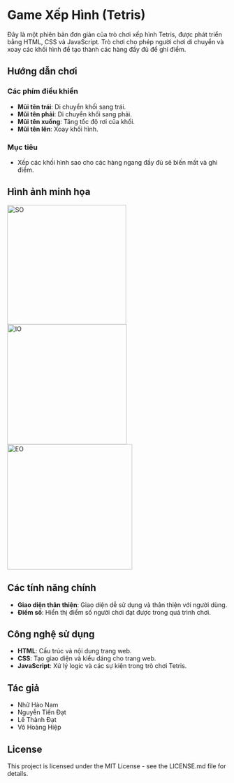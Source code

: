 # Game Xếp Hình (Tetris)

Đây là một phiên bản đơn giản của trò chơi xếp hình Tetris, được phát triển bằng HTML, CSS và JavaScript. Trò chơi cho phép người chơi di chuyển và xoay các khối hình để tạo thành các hàng đầy đủ để ghi điểm.

## Hướng dẫn chơi

### Các phím điều khiển
- **Mũi tên trái**: Di chuyển khối sang trái.
- **Mũi tên phải**: Di chuyển khối sang phải.
- **Mũi tên xuống**: Tăng tốc độ rơi của khối.
- **Mũi tên lên**: Xoay khối hình.

### Mục tiêu
- Xếp các khối hình sao cho các hàng ngang đầy đủ sẽ biến mất và ghi điểm.

## Hình ảnh minh họa
<img width="272" alt="SO" src="https://github.com/Tachibana11111/Tetris/assets/118669951/cc40e3b1-4c46-48a2-9875-874cb3315fbd">


<img width="274" alt="IO" src="https://github.com/Tachibana11111/Tetris/assets/118669951/ee859006-1f7d-44a4-add2-ccd6a0766d57">


<img width="286" alt="EO" src="https://github.com/Tachibana11111/Tetris/assets/118669951/ae1557c7-a854-4fe1-9291-6e0f1d9cd8b6">

## Các tính năng chính

- **Giao diện thân thiện**: Giao diện dễ sử dụng và thân thiện với người dùng.
- **Điểm số**: Hiển thị điểm số người chơi đạt được trong quá trình chơi.

## Công nghệ sử dụng

- **HTML**: Cấu trúc và nội dung trang web.
- **CSS**: Tạo giao diện và kiểu dáng cho trang web.
- **JavaScript**: Xử lý logic và các sự kiện trong trò chơi Tetris.


## Tác giả

- Nhữ Hào Nam
- Nguyễn Tiến Đạt
- Lê Thành Đạt
- Võ Hoàng Hiệp

## License

This project is licensed under the MIT License - see the LICENSE.md file for details.


